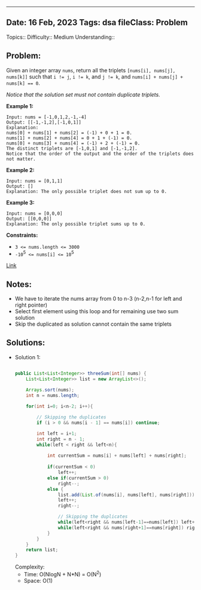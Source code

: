 
---
Date: 16 Feb, 2023
Tags: dsa
fileClass: Problem
---
Topics:: 
Difficulty::  Medium
Understanding:: 
## Problem: 
 Given an integer array `nums`, return all the triplets `[nums[i], nums[j], nums[k]]` such that `i != j`, `i != k`, and `j != k`, and `nums[i] + nums[j] + nums[k] == 0`.

*Notice that the solution set must not contain duplicate triplets.*

**Example 1:**

	Input: nums = [-1,0,1,2,-1,-4]
	Output: [[-1,-1,2],[-1,0,1]]
	Explanation: 
	nums[0] + nums[1] + nums[2] = (-1) + 0 + 1 = 0.
	nums[1] + nums[2] + nums[4] = 0 + 1 + (-1) = 0.
	nums[0] + nums[3] + nums[4] = (-1) + 2 + (-1) = 0.
	The distinct triplets are [-1,0,1] and [-1,-1,2].
	Notice that the order of the output and the order of the triplets does not matter.

**Example 2:**

	Input: nums = [0,1,1]
	Output: []
	Explanation: The only possible triplet does not sum up to 0.

**Example 3:**

	Input: nums = [0,0,0]
	Output: [[0,0,0]]
	Explanation: The only possible triplet sums up to 0.

**Constraints:**

- `3 <= nums.length <= 3000`
- `-10`<sup>5</sup>` <= nums[i] <= 10`<sup>5</sup>

[Link]( https://leetcode.com/problems/3sum)

## Notes: 
- We have to iterate the nums array from 0 to n-3 (n-2,n-1 for left and right pointer)
- Select first element using this loop and for remaining use two sum solution
- Skip the duplicated as solution cannot contain the same triplets 

## Solutions: 

- Solution 1: 
	```java
	
	public List<List<Integer>> threeSum(int[] nums) {
        List<List<Integer>> list = new ArrayList<>();

        Arrays.sort(nums);
        int n = nums.length;
        
        for(int i=0; i<n-2; i++){

            // Skipping the duplicates
            if (i > 0 && nums[i - 1] == nums[i]) continue;

            int left = i+1;
            int right = n - 1;
            while(left < right && left<n){
                
                int currentSum = nums[i] + nums[left] + nums[right];
                
                if(currentSum < 0)
                    left++;
                else if(currentSum > 0)
                    right--;
                else {
                    list.add(List.of(nums[i], nums[left], nums[right]));
                    left++;
                    right--;

                    // Skipping the duplicates
                    while(left<right && nums[left-1]==nums[left]) left++;
                    while(left<right && nums[right+1]==nums[right]) right--;
                }
            }
        }
        return list;
    }
	
	```
	Complexity: 
	- Time: O(NlogN + N\*N) = O(N<sup>2</sup>)
	- Space: O(1)

